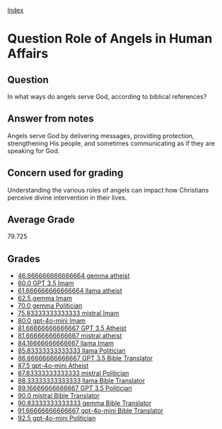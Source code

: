 
[Index](../../index.md)
# Question Role of Angels in Human Affairs
## Question
In what ways do angels serve God, according to biblical references?

## Answer from notes
Angels serve God by delivering messages, providing protection, strengthening His people, and sometimes communicating as if they are speaking for God.

## Concern used for grading
Understanding the various roles of angels can impact how Christians perceive divine intervention in their lives.

## Average Grade
79.725

## Grades
 * [46.666666666666664 gemma atheist](../answers/gemma_atheist/Role_of_Angels_in_Human_Affairs.md)
 * [60.0 GPT 3.5 Imam](../answers/GPT_3.5_Imam/Role_of_Angels_in_Human_Affairs.md)
 * [61.666666666666664 llama atheist](../answers/llama_atheist/Role_of_Angels_in_Human_Affairs.md)
 * [62.5 gemma Imam](../answers/gemma_Imam/Role_of_Angels_in_Human_Affairs.md)
 * [70.0 gemma Politician](../answers/gemma_Politician/Role_of_Angels_in_Human_Affairs.md)
 * [75.83333333333333 mistral Imam](../answers/mistral_Imam/Role_of_Angels_in_Human_Affairs.md)
 * [80.0 gpt-4o-mini Imam](../answers/gpt-4o-mini_Imam/Role_of_Angels_in_Human_Affairs.md)
 * [81.66666666666667 GPT 3.5 Atheist](../answers/GPT_3.5_Atheist/Role_of_Angels_in_Human_Affairs.md)
 * [81.66666666666667 mistral atheist](../answers/mistral_atheist/Role_of_Angels_in_Human_Affairs.md)
 * [84.16666666666667 llama Imam](../answers/llama_Imam/Role_of_Angels_in_Human_Affairs.md)
 * [85.83333333333333 llama Politician](../answers/llama_Politician/Role_of_Angels_in_Human_Affairs.md)
 * [86.66666666666667 GPT 3.5 Bible Translator](../answers/GPT_3.5_Bible_Translator/Role_of_Angels_in_Human_Affairs.md)
 * [87.5 gpt-4o-mini Atheist](../answers/gpt-4o-mini_Atheist/Role_of_Angels_in_Human_Affairs.md)
 * [87.83333333333333 mistral Politician](../answers/mistral_Politician/Role_of_Angels_in_Human_Affairs.md)
 * [88.33333333333333 llama Bible Translator](../answers/llama_Bible_Translator/Role_of_Angels_in_Human_Affairs.md)
 * [89.16666666666667 GPT 3.5 Politician](../answers/GPT_3.5_Politician/Role_of_Angels_in_Human_Affairs.md)
 * [90.0 mistral Bible Translator](../answers/mistral_Bible_Translator/Role_of_Angels_in_Human_Affairs.md)
 * [90.83333333333333 gemma Bible Translator](../answers/gemma_Bible_Translator/Role_of_Angels_in_Human_Affairs.md)
 * [91.66666666666667 gpt-4o-mini Bible Translator](../answers/gpt-4o-mini_Bible_Translator/Role_of_Angels_in_Human_Affairs.md)
 * [92.5 gpt-4o-mini Politician](../answers/gpt-4o-mini_Politician/Role_of_Angels_in_Human_Affairs.md)
